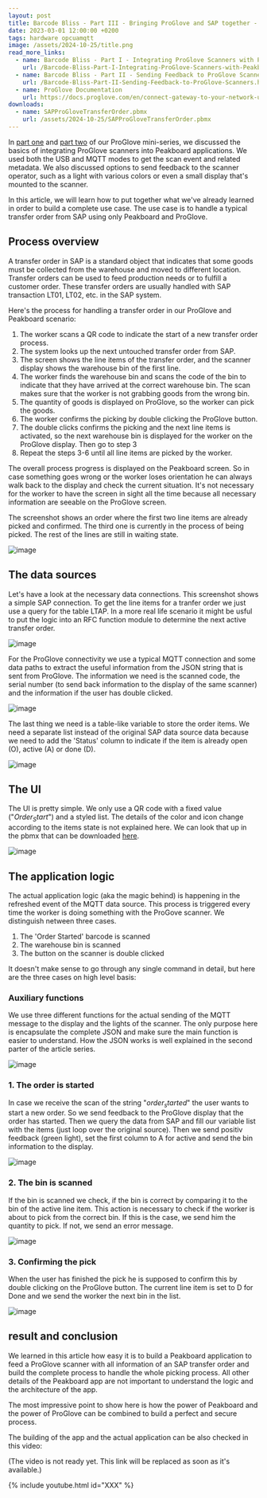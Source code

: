 ```yaml
---
layout: post
title: Barcode Bliss - Part III - Bringing ProGlove and SAP together - Transfer Order Use Case
date: 2023-03-01 12:00:00 +0200
tags: hardware opcuamqtt
image: /assets/2024-10-25/title.png
read_more_links:
  - name: Barcode Bliss - Part I - Integrating ProGlove Scanners with Peakboard
    url: /Barcode-Bliss-Part-I-Integrating-ProGlove-Scanners-with-Peakboard.html
  - name: Barcode Bliss - Part II - Sending Feedback to ProGlove Scanners
    url: /Barcode-Bliss-Part-II-Sending-Feedback-to-ProGlove-Scanners.html
  - name: ProGlove Documentation
    url: https://docs.proglove.com/en/connect-gateway-to-your-network-using-mqtt-integration.html
downloads:
  - name: SAPProGloveTransferOrder.pbmx
    url: /assets/2024-10-25/SAPProGloveTransferOrder.pbmx
---
```

In [part one](/Barcode-Bliss-Part-I-Integrating-ProGlove-Scanners-with-Peakboard.html) and [part two](/Barcode-Bliss-Part-II-Sending-Feedback-to-ProGlove-Scanners.html) of our ProGlove mini-series, we discussed the basics of integrating ProGlove scanners into Peakboard applications. We used both the USB and MQTT modes to get the scan event and related metadata. We also discussed options to send feedback to the scanner operator, such as a light with various colors or even a small display that's mounted to the scanner.

In this article, we will learn how to put together what we've already learned in order to build a complete use case. The use case is to handle a typical transfer order from SAP using only Peakboard and ProGlove.

## Process overview

A transfer order in SAP is a standard object that indicates that some goods must be collected from the warehouse and moved to different location. Transfer orders can be used to feed production needs or to fulfill a customer order. These transfer orders are usually handled with SAP transaction LT01, LT02, etc. in the SAP system.

Here's the process for handling a transfer order in our ProGlove and Peakboard scenario:

1. The worker scans a QR code to indicate the start of a new transfer order process.
1. The system looks up the next untouched transfer order from SAP.
2. The screen shows the line items of the transfer order, and the scanner display shows the warehouse bin of the first line.
3. The worker finds the warehouse bin and scans the code of the bin to indicate that they have arrived at the correct warehouse bin. The scan makes sure that the worker is not grabbing goods from the wrong bin.
4. The quantity of goods is displayed on ProGlove, so the worker can pick the goods.
5. The worker confirms the picking by double clicking the ProGlove button.
6. The double clicks confirms the picking and the next line items is activated, so the next warehouse bin is displayed for the worker on the ProGlove display. Then go to step 3
7. Repeat the steps 3-6 until all line items are picked by the worker. 

The overall process progress is displayed on the Peakboard screen. So in case something goes wrong or the worker loses orientation he can always walk back to the display and check the current situation. It's not necessary for the worker to have the screen in sight all the time because all necessary information are seeable on the ProGlove screen.

The screenshot shows an order where the first two line items are already picked and confirmed. The third one is currently in the process of being picked. The rest of the lines are still in waiting state.

![image](/assets/2024-10-25/010.png)

## The data sources

Let's have a look at the necessary data connections. This screenshot shows a simple SAP connection. To get the line items for a tranfer order we just use a query for the table LTAP. In a more real life scenario it might be usful to put the logic into an RFC function module to determine the next active transfer order.

![image](/assets/2024-10-25/020.png)

For the ProGlove connectivity we use a typical MQTT connection and some data paths to extract the useful information from the JSON string that is sent from ProGlove. The information we need is the scanned code, the serial number (to send back information to the display of the same scanner) and the information if the user has double clicked.

![image](/assets/2024-10-25/030.png)

The last thing we need is a table-like variable to store the order items. We need a separate list instead of the original SAP data source data because we need to add the 'Status' column to indicate if the item is already open (O), active (A) or done (D).

![image](/assets/2024-10-25/040.png)

## The UI 

The UI is pretty simple. We only use a QR code with a fixed value ("$Order_Start$") and a styled list. The details of the color and icon change according to the items state is not explained here. We can look that up in the pbmx that can be downloaded [here](/assets/2024-10-25/SAPProGloveTransferOrder.pbmx).

![image](/assets/2024-10-25/050.png)

## The application logic

The actual application logic (aka the magic behind) is happening in the refreshed event of the MQTT data source. This process is triggered every time the worker is doing something with the ProGove scanner. We distinguish netween three cases.

1. The 'Order Started' barcode is scanned
2. The warehouse bin is scanned 
3. The button on the scanner is double clicked

It doesn't make sense to go through any single command in detail, but here are the three cases on high level basis:

### Auxiliary functions

We use three different functions for the actual sending of the MQTT message to the display and the lights of the scanner. The only purpose here is encapsulate the complete JSON and make sure the main function is easier to understand. How the JSON works is well explained in the second parter of the article series.

![image](/assets/2024-10-25/055.png)

### 1. The order is started

In case we receive the scan of the string "$order_started$" the user wants to start a new order. So we send feedback to the ProGlove display that the order has started. Then we query the data from SAP and fill our variable list with the items (just loop over the original source). Then we send positiv feedback (green light), set the first column to A for active and send the bin information to the display.

![image](/assets/2024-10-25/060.png)

### 2. The bin is scanned

If the bin is scanned we check, if the bin is correct by comparing it to the bin of the active line item. This action is necessary to check if the worker is about to pick from the correct bin. If this is the case, we send him the quantity to pick. If not, we send an error message.

![image](/assets/2024-10-25/070.png)

### 3. Confirming the pick

When the user has finished the pick he is supposed to confirm this by double clicking on the ProGlove button. The current line item is set to D for Done and we send the worker the next bin in the list.

![image](/assets/2024-10-25/080.png)

## result and conclusion

We learned in this article how easy it is to build a Peakboard application to feed a ProGlove scanner with all information of an SAP transfer order and build the complete process to handle the whole picking process. All other details of the Peakboard app are not important to understand the logic and the architecture of the app. 

The most impressive point to show here is how the power of Peakboard and the power of ProGlove can be combined to build a perfect and secure process.

The building of the app and the actual application can be also checked in this video:

(The video is not ready yet. This link will be replaced as soon as it's available.)

{% include youtube.html id="XXX" %}



